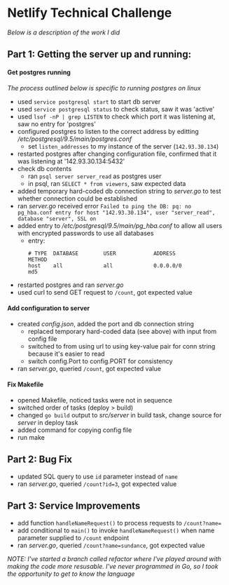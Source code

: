 # Netlify Technical Challenge

_Below is a description of the work I did_

## Part 1: Getting the server up and running:

#### Get postgres running

_The process outlined below is specific to running postgres on linux_

* used `service postgresql start` to start db server
* used `service postgresql status` to check status, saw it was 'active'
* used `lsof -nP | grep LISTEN` to check which port it was listening at, saw no entry for 'postgres'
* configured postgres to listen to the correct address by editting _/etc/postgresql/9.5/main/postgres.conf_
    * set `listen_addresses` to my instance of the server (`142.93.30.134`)
* restarted postgres after changing configuration file, confirmed that it was listening at '142.93.30.134:5432'
* check db contents
    * ran `psql server server_read` as postgres user
    * in psql, ran `SELECT * from viewers`, saw expected data
* added temporary hard-coded db connection string to _server.go_ to test whether connection could be established
* ran _server.go_ received error `Failed to ping the DB: pq: no pg_hba.conf entry for host "142.93.30.134", user "server_read", database "server", SSL on`
* added entry to _/etc/postgresql/9.5/main/pg\_hba.conf_ to allow all users with encrypted passwords to use all databases
    * entry: 
        ```
        # TYPE  DATABASE        USER            ADDRESS                 METHOD
        host    all             all             0.0.0.0/0               md5
        ```
* restarted postgres and ran _server.go_
* used curl to send GET request to `/count`, got expected value

#### Add configuration to server

* created _config.json_, added the port and db connection string
    * replaced temporary hard-coded data (see above) with input from config file
    * switched to from using url to using key-value pair for conn string because it's easier to read
    * switch config.Port to config.PORT for consistency
* ran _server.go_, queried `/count`, got expected value

#### Fix Makefile

* opened Makefile, noticed tasks were not in sequence
* switched order of tasks (deploy > build)
* changed `go build` output to _src/server_ in build task, change source for _server_ in deploy task
* added command for copying config file
* run make

## Part 2: Bug Fix

* updated SQL query to use `id` parameter instead of `name`
* ran _server.go_, queried `/count?id=3`, got expected value

## Part 3: Service Improvements

* add function `handleNameRequest()` to process requests to `/count?name=`
* add conditional to `main()` to invoke `handleNameRequest()` when name parameter supplied to `/count` endpoint
* ran _server.go_, queried `/count?name=sundance`, got expected value

_NOTE: I've started a branch called refactor where I've played around with making the code more resusable. I've never programmed in Go, so I took the opportunity to get to know the language_